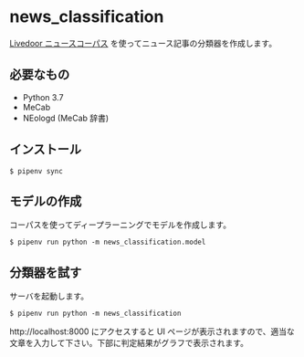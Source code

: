 # news_classification

[Livedoor ニュースコーパス] を使ってニュース記事の分類器を作成します。

## 必要なもの

- Python 3.7
- MeCab
- NEologd (MeCab 辞書)

## インストール

```shell
$ pipenv sync
```

## モデルの作成

コーパスを使ってディープラーニングでモデルを作成します。

```shell
$ pipenv run python -m news_classification.model
```

## 分類器を試す

サーバを起動します。

```shell
$ pipenv run python -m news_classification
```

http://localhost:8000 にアクセスすると UI ページが表示されますので、適当な文章を入力して下さい。下部に判定結果がグラフで表示されます。

[Livedoor ニュースコーパス]: http://www.rondhuit.com/download.html#ldcc
